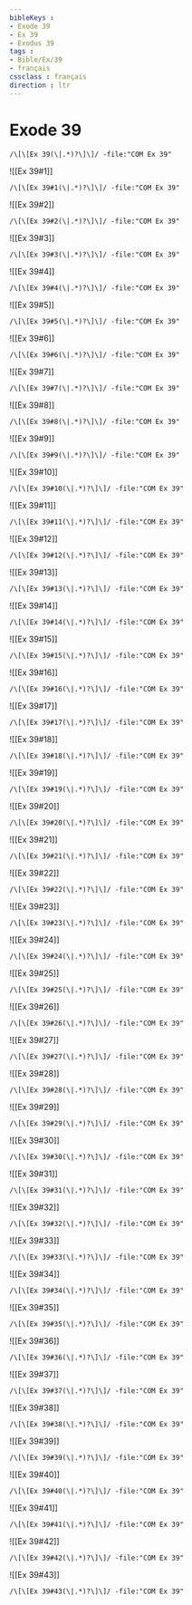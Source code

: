 ```yaml
---
bibleKeys : 
- Exode 39
- Ex 39
- Exodus 39
tags : 
- Bible/Ex/39
- français
cssclass : français
direction : ltr
---
```


# Exode 39

```query
/\[\[Ex 39(\|.*)?\]\]/ -file:"COM Ex 39"
```



![[Ex 39#1]]

```query
/\[\[Ex 39#1(\|.*)?\]\]/ -file:"COM Ex 39"
```

![[Ex 39#2]]

```query
/\[\[Ex 39#2(\|.*)?\]\]/ -file:"COM Ex 39"
```

![[Ex 39#3]]

```query
/\[\[Ex 39#3(\|.*)?\]\]/ -file:"COM Ex 39"
```

![[Ex 39#4]]

```query
/\[\[Ex 39#4(\|.*)?\]\]/ -file:"COM Ex 39"
```

![[Ex 39#5]]

```query
/\[\[Ex 39#5(\|.*)?\]\]/ -file:"COM Ex 39"
```

![[Ex 39#6]]

```query
/\[\[Ex 39#6(\|.*)?\]\]/ -file:"COM Ex 39"
```

![[Ex 39#7]]

```query
/\[\[Ex 39#7(\|.*)?\]\]/ -file:"COM Ex 39"
```

![[Ex 39#8]]

```query
/\[\[Ex 39#8(\|.*)?\]\]/ -file:"COM Ex 39"
```

![[Ex 39#9]]

```query
/\[\[Ex 39#9(\|.*)?\]\]/ -file:"COM Ex 39"
```

![[Ex 39#10]]

```query
/\[\[Ex 39#10(\|.*)?\]\]/ -file:"COM Ex 39"
```

![[Ex 39#11]]

```query
/\[\[Ex 39#11(\|.*)?\]\]/ -file:"COM Ex 39"
```

![[Ex 39#12]]

```query
/\[\[Ex 39#12(\|.*)?\]\]/ -file:"COM Ex 39"
```

![[Ex 39#13]]

```query
/\[\[Ex 39#13(\|.*)?\]\]/ -file:"COM Ex 39"
```

![[Ex 39#14]]

```query
/\[\[Ex 39#14(\|.*)?\]\]/ -file:"COM Ex 39"
```

![[Ex 39#15]]

```query
/\[\[Ex 39#15(\|.*)?\]\]/ -file:"COM Ex 39"
```

![[Ex 39#16]]

```query
/\[\[Ex 39#16(\|.*)?\]\]/ -file:"COM Ex 39"
```

![[Ex 39#17]]

```query
/\[\[Ex 39#17(\|.*)?\]\]/ -file:"COM Ex 39"
```

![[Ex 39#18]]

```query
/\[\[Ex 39#18(\|.*)?\]\]/ -file:"COM Ex 39"
```

![[Ex 39#19]]

```query
/\[\[Ex 39#19(\|.*)?\]\]/ -file:"COM Ex 39"
```

![[Ex 39#20]]

```query
/\[\[Ex 39#20(\|.*)?\]\]/ -file:"COM Ex 39"
```

![[Ex 39#21]]

```query
/\[\[Ex 39#21(\|.*)?\]\]/ -file:"COM Ex 39"
```

![[Ex 39#22]]

```query
/\[\[Ex 39#22(\|.*)?\]\]/ -file:"COM Ex 39"
```

![[Ex 39#23]]

```query
/\[\[Ex 39#23(\|.*)?\]\]/ -file:"COM Ex 39"
```

![[Ex 39#24]]

```query
/\[\[Ex 39#24(\|.*)?\]\]/ -file:"COM Ex 39"
```

![[Ex 39#25]]

```query
/\[\[Ex 39#25(\|.*)?\]\]/ -file:"COM Ex 39"
```

![[Ex 39#26]]

```query
/\[\[Ex 39#26(\|.*)?\]\]/ -file:"COM Ex 39"
```

![[Ex 39#27]]

```query
/\[\[Ex 39#27(\|.*)?\]\]/ -file:"COM Ex 39"
```

![[Ex 39#28]]

```query
/\[\[Ex 39#28(\|.*)?\]\]/ -file:"COM Ex 39"
```

![[Ex 39#29]]

```query
/\[\[Ex 39#29(\|.*)?\]\]/ -file:"COM Ex 39"
```

![[Ex 39#30]]

```query
/\[\[Ex 39#30(\|.*)?\]\]/ -file:"COM Ex 39"
```

![[Ex 39#31]]

```query
/\[\[Ex 39#31(\|.*)?\]\]/ -file:"COM Ex 39"
```

![[Ex 39#32]]

```query
/\[\[Ex 39#32(\|.*)?\]\]/ -file:"COM Ex 39"
```

![[Ex 39#33]]

```query
/\[\[Ex 39#33(\|.*)?\]\]/ -file:"COM Ex 39"
```

![[Ex 39#34]]

```query
/\[\[Ex 39#34(\|.*)?\]\]/ -file:"COM Ex 39"
```

![[Ex 39#35]]

```query
/\[\[Ex 39#35(\|.*)?\]\]/ -file:"COM Ex 39"
```

![[Ex 39#36]]

```query
/\[\[Ex 39#36(\|.*)?\]\]/ -file:"COM Ex 39"
```

![[Ex 39#37]]

```query
/\[\[Ex 39#37(\|.*)?\]\]/ -file:"COM Ex 39"
```

![[Ex 39#38]]

```query
/\[\[Ex 39#38(\|.*)?\]\]/ -file:"COM Ex 39"
```

![[Ex 39#39]]

```query
/\[\[Ex 39#39(\|.*)?\]\]/ -file:"COM Ex 39"
```

![[Ex 39#40]]

```query
/\[\[Ex 39#40(\|.*)?\]\]/ -file:"COM Ex 39"
```

![[Ex 39#41]]

```query
/\[\[Ex 39#41(\|.*)?\]\]/ -file:"COM Ex 39"
```

![[Ex 39#42]]

```query
/\[\[Ex 39#42(\|.*)?\]\]/ -file:"COM Ex 39"
```

![[Ex 39#43]]

```query
/\[\[Ex 39#43(\|.*)?\]\]/ -file:"COM Ex 39"
```


